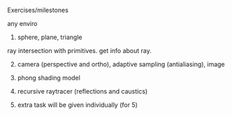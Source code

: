 Exercises/milestones

any enviro

1. sphere, plane, triangle

ray intersection with primitives. get info about ray.

2. camera (perspective and ortho), adaptive sampling (antialiasing), image
3. phong shading model
4. recursive raytracer (reflections and caustics)

5. extra task will be given individually (for 5)

